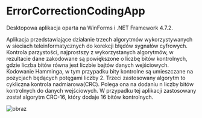 # ErrorCorrectionCodingApp
Desktopowa aplikacja oparta na WinForms i .NET Framework 4.7.2.

Aplikacja przedstawiające działanie trzech algorytmów wykorzystywanych w sieciach teleinformatycznych do korekcji błędów sygnałów cyfrowych.
Kontrola parzystości, najprostszy z wykorzystanych algorytmów, w rezultacie dane zakodowane są powiększone o liczbę bitów kontrolnych, gdzie liczba bitów równa jest liczbie bajtów danych wejściowych.
Kodowanie Hamminga, w tym przypadku bity kontrolne są umieszczane na pozycjach będących potęgami liczby 2.
Trzeci zastosowany algorytm to cykliczna kontrola nadmiarowa(CRC). Polega ona na dodaniu n liczby bitów kontrolnych do danych wejściowych. W przypadku tej aplikacji zastosowany został algorytm CRC-16, który dodaje 16 bitów kontrolnych.

![obraz](https://user-images.githubusercontent.com/25044505/131226082-d1d7448e-bfa8-489a-9c52-681c7cc267bb.png)

